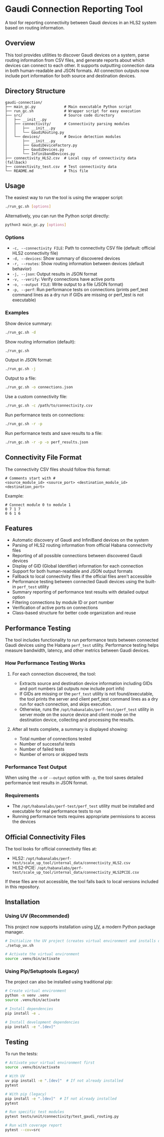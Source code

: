 # Gaudi Connection Reporting Tool

A tool for reporting connectivity between Gaudi devices in an HLS2 system based on routing information.

## Overview

This tool provides utilities to discover Gaudi devices on a system, parse routing information from CSV files, and generate reports about which devices can connect to each other. It supports outputting connection data in both human-readable and JSON formats. All connection outputs now include port information for both source and destination devices.

## Directory Structure

```
gaudi-connection/
├── main_gc.py             # Main executable Python script
├── run_gc.sh              # Wrapper script for easy execution
├── src/                   # Source code directory
│   ├── __init__.py
│   ├── connectivity/      # Connectivity parsing modules
│   │   ├── __init__.py
│   │   └── GaudiRouting.py
│   └── devices/           # Device detection modules
│       ├── __init__.py
│       ├── GaudiDeviceFactory.py
│       ├── GaudiDevices.py
│       └── InfinibandDevices.py
├── connectivity_HLS2.csv  # Local copy of connectivity data (fallback)
├── connectivity_test.csv  # Test connectivity data
└── README.md              # This file
```

## Usage

The easiest way to run the tool is using the wrapper script:

```bash
./run_gc.sh [options]
```

Alternatively, you can run the Python script directly:

```bash
python3 main_gc.py [options]
```

### Options

- `-c, --connectivity FILE`: Path to connectivity CSV file (default: official HLS2 connectivity file)
- `-d, --devices`: Show summary of discovered devices
- `-r, --routes`: Show routing information between devices (default behavior)
- `-j, --json`: Output results in JSON format
- `-v, --verify`: Verify connections have active ports
- `-o, --output FILE`: Write output to a file (JSON format)
- `-p, --perf`: Run performance tests on connections (prints perf_test command lines as a dry run if GIDs are missing or perf_test is not executable)
### Examples

Show device summary:
```bash
./run_gc.sh -d
```

Show routing information (default):
```bash
./run_gc.sh
```

Output in JSON format:
```bash
./run_gc.sh -j
```

Output to a file:
```bash
./run_gc.sh -o connections.json
```

Use a custom connectivity file:
```bash
./run_gc.sh -c /path/to/connectivity.csv
```

Run performance tests on connections:
```bash
./run_gc.sh -r -p
```


Run performance tests and save results to a file:
```bash
./run_gc.sh -r -p -o perf_results.json
```

## Connectivity File Format

The connectivity CSV files should follow this format:
```
# Comments start with #
<source_module_id> <source_port> <destination_module_id> <destination_port>
```

Example:
```
# Connect module 0 to module 1
0 7 1 7
0 6 1 6
```

## Features

- Automatic discovery of Gaudi and InfiniBand devices on the system
- Parsing of HLS2 routing information from official Habana connectivity files
- Reporting of all possible connections between discovered Gaudi devices
- Display of GID (Global Identifier) information for each connection
- Support for both human-readable and JSON output formats
- Fallback to local connectivity files if the official files aren't accessible
- Performance testing between connected Gaudi devices using the built-in `perf_test` utility
- Summary reporting of performance test results with detailed output option
- Filtering connections by module ID or port number
- Verification of active ports on connections
- Class-based structure for better code organization and reuse


## Performance Testing

The tool includes functionality to run performance tests between connected Gaudi devices using the Habana `perf_test` utility. Performance testing helps measure bandwidth, latency, and other metrics between Gaudi devices.

### How Performance Testing Works

1. For each connection discovered, the tool:
   - Extracts source and destination device information including GIDs and port numbers (all outputs now include port info)
   - If GIDs are missing or the `perf_test` utility is not found/executable, the tool prints the server and client perf_test command lines as a dry run for each connection, and skips execution.
   - Otherwise, runs the `/opt/habanalabs/perf-test/perf_test` utility in server mode on the source device and client mode on the destination device, collecting and processing the results.

2. After all tests complete, a summary is displayed showing:
   - Total number of connections tested
   - Number of successful tests
   - Number of failed tests
   - Number of errors or skipped tests

### Performance Test Output

When using the `-o` or `--output` option with `-p`, the tool saves detailed performance test results in JSON format.

### Requirements

- The `/opt/habanalabs/perf-test/perf_test` utility must be installed and executable for real performance tests to run
- Running performance tests requires appropriate permissions to access the devices

## Official Connectivity Files

The tool looks for official connectivity files at:
- HLS2: `/opt/habanalabs/perf-test/scale_up_tool/internal_data/connectivity_HLS2.csv`
- HLS2-PCIE: `/opt/habanalabs/perf-test/scale_up_tool/internal_data/connectivity_HLS2PCIE.csv`

If these files are not accessible, the tool falls back to local versions included in this repository.

## Installation

### Using UV (Recommended)

This project now supports installation using [UV](https://github.com/astral-sh/uv), a modern Python package manager.

```bash
# Initialize the UV project (creates virtual environment and installs dependencies)
./setup_uv.sh

# Activate the virtual environment
source .venv/bin/activate
```

### Using Pip/Setuptools (Legacy)

The project can also be installed using traditional pip:

```bash
# Create virtual environment
python -m venv .venv
source .venv/bin/activate

# Install dependencies
pip install -e .

# Install development dependencies
pip install -e ".[dev]"
```

## Testing

To run the tests:

```bash
# Activate your virtual environment first
source .venv/bin/activate

# With UV
uv pip install -e ".[dev]"  # If not already installed
pytest

# With pip (legacy)
pip install -e ".[dev]"  # If not already installed
pytest

# Run specific test modules
pytest tests/unit/connectivity/test_gaudi_routing.py

# Run with coverage report
pytest --cov=src
```
